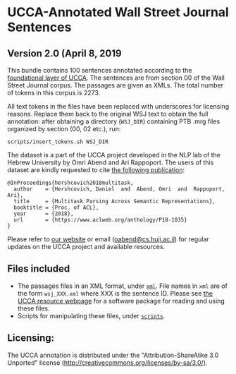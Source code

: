 UCCA-Annotated Wall Street Journal Sentences
============================================
Version 2.0 (April 8, 2019
-----------------------------

This bundle contains 100 sentences annotated according to the [foundational layer of UCCA](https://github.com/UniversalConceptualCognitiveAnnotation/UCCA_English-Wiki/tree/master#xml-format). 
The sentences are from section 00 of the Wall Street Journal corpus.
The passages are given as XMLs.
The total number of tokens in this corpus is 2273.

All text tokens in the files have been replaced with underscores for licensing reasons.
Replace them back to the original WSJ text to obtain the full annotation:
after obtaining a directory (`WSJ_DIR`) containing PTB .mrg files organized by section (00, 02 etc.),
run:

    scripts/insert_tokens.sh WSJ_DIR


The dataset is a part of the UCCA project developed in the NLP lab of the Hebrew University 
by Omri Abend and Ari Rappoport. The users of this dataset are kindly requested to cite [the following publication](http://www.cs.huji.ac.il/~danielh/acl2018.pdf):

    @InProceedings{hershcovich2018multitask,
      author    = {Hershcovich, Daniel  and  Abend, Omri  and  Rappoport, Ari},
      title     = {Multitask Parsing Across Semantic Representations},
      booktitle = {Proc. of ACL},
      year      = {2018},
      url       = {https://www.aclweb.org/anthology/P18-1035}
    }

Please refer to [our website](http://www.cs.huji.ac.il/~oabend/ucca.html) or email (oabend@cs.huji.ac.il)
for regular updates on the UCCA project and available resources.


Files included
--------------
- The passages files in an XML format, under [`xml`](xml).
  File names in `xml` are of the form `wsj_XXX.xml` where XXX 
  is the sentence ID. Please see [the UCCA resource webpage](http://www.cs.huji.ac.il/~oabend/ucca.html) for a software package for reading and using 
  these files.
- Scripts for manipulating these files, under [`scripts`](scripts).

Licensing:
----------

The UCCA annotation is distributed under the 
"Attribution-ShareAlike 3.0 Unported" license (http://creativecommons.org/licenses/by-sa/3.0/).
